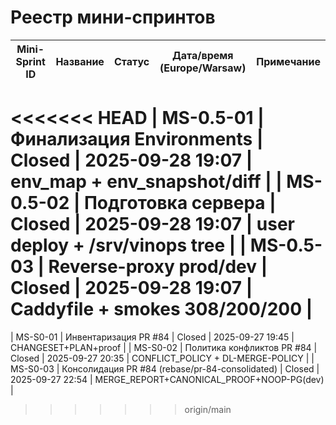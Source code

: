 # Реестр мини-спринтов

| Mini-Sprint ID | Название | Статус | Дата/время (Europe/Warsaw) | Примечание |
| -------------- | -------- | ------ | --------------------------- | ---------- |
<<<<<<< HEAD
| MS-0.5-01 | Финализация Environments | Closed | 2025-09-28 19:07 | env_map + env_snapshot/diff |
| MS-0.5-02 | Подготовка сервера | Closed | 2025-09-28 19:07 | user deploy + /srv/vinops tree |
| MS-0.5-03 | Reverse-proxy prod/dev | Closed | 2025-09-28 19:07 | Caddyfile + smokes 308/200/200 |
=======
| MS-S0-01 | Инвентаризация PR #84 | Closed | 2025-09-27 19:45 | CHANGESET+PLAN+proof |
| MS-S0-02 | Политика конфликтов PR #84 | Closed | 2025-09-27 20:35 | CONFLICT_POLICY + DL-MERGE-POLICY |
| MS-S0-03 | Консолидация PR #84 (rebase/pr-84-consolidated) | Closed | 2025-09-27 22:54 | MERGE_REPORT+CANONICAL_PROOF+NOOP-PG(dev) |
>>>>>>> origin/main
